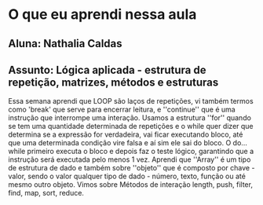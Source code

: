 # O que eu aprendi nessa aula
## Aluna: Nathalia Caldas

## Assunto: Lógica aplicada - estrutura de repetição, matrizes, métodos e estruturas



Essa semana aprendi que LOOP são laços de repetições, vi também termos como 'break' que serve para encerrar leitura, e ''continue'' que é uma instrução que interrompe uma interação. 
Usamos a estrutura ''for'' quando se tem uma quantidade determinada de repetições e o while quer dizer que determina se a expressão for verdadeira, vai ficar executando bloco, até que uma determinada condição vire falsa e aí sim ele sai do bloco. 
O do…while primeiro executa o bloco e depois faz o teste lógico, garantindo que a instrução será executada pelo menos 1 vez.
Aprendi que ''Array'' é um tipo de estrutura de dado e também sobre ''objeto'' que é composto por chave - valor, sendo o valor qualquer tipo de dado - número, texto, função ou até mesmo outro objeto.
Vimos sobre Métodos de interação length, push, filter, find, map, sort, reduce.
